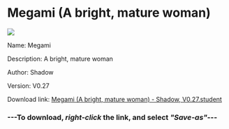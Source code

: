 # Megami (A bright, mature woman)

<img src = "https://raw.githubusercontent.com/Arbiter1223/Koukou-Gurashi-Custom-Students/master/Students/Files/Megami%20(A%20bright%2C%20mature%20woman).png">

Name: Megami

Description: A bright, mature woman

Author: Shadow

Version: V0.27

Download link: <a href="https://raw.githubusercontent.com/Arbiter1223/Koukou-Gurashi-Custom-Students/master/Students/Files/Megami%20(A%20bright%2C%20mature%20woman)%20-%20Shadow%2C%20V0.27.student">Megami (A bright, mature woman) - Shadow, V0.27.student</a>

### ---**To download, _right-click_ the link, and select _"Save-as"_**---

